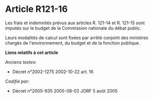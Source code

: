 # Article R121-16

Les frais et indemnités prévus aux articles R. 121-14 et R. 121-15 sont imputés sur le budget de la Commission nationale du
débat public. 

Leurs modalités de calcul sont fixées par arrêté conjoint des ministres chargés de l'environnement, du budget et de la
fonction publique.

**Liens relatifs à cet article**

_Anciens textes_:

  - Décret n°2002-1275 2002-10-22 art. 16

_Codifié par_:

  - Décret n°2005-935 2005-08-02 JORF 5 août 2005
